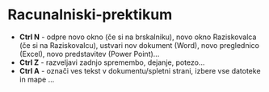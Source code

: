 # Racunalniski-prektikum
- **Ctrl N** - odpre novo okno (če si na brskalniku), novo okno Raziskovalca (če si na Raziskovalcu), ustvari nov dokument (Word), novo preglednico (Excel), novo predstavitev (Power Point)... 
- **Ctrl Z** - razveljavi zadnjo spremembo, dejanje, potezo... 
- **Ctrl A** - označi ves tekst v dokumentu/spletni strani, izbere vse datoteke in mape ...
